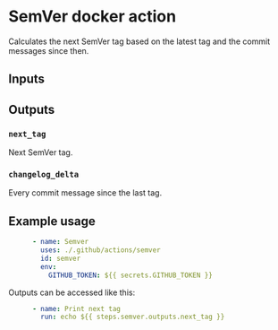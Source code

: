 # SemVer docker action

Calculates the next SemVer tag based on the latest tag and the commit messages since then.

## Inputs

## Outputs

### `next_tag`

Next SemVer tag.

### `changelog_delta`

Every commit message since the last tag.

## Example usage

```yaml
      - name: Semver
        uses: ./.github/actions/semver
        id: semver
        env:
          GITHUB_TOKEN: ${{ secrets.GITHUB_TOKEN }}
```

Outputs can be accessed like this:

```yaml
      - name: Print next tag
        run: echo ${{ steps.semver.outputs.next_tag }}
```